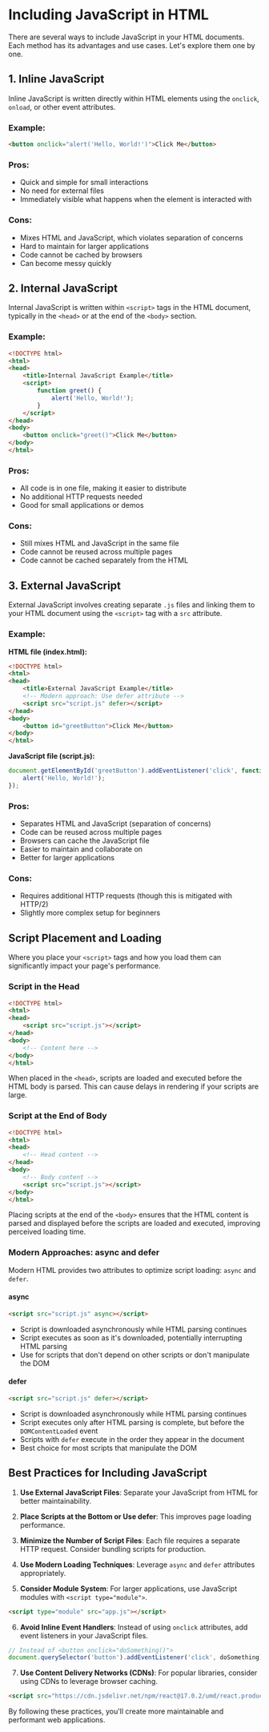 # Including JavaScript in HTML

There are several ways to include JavaScript in your HTML documents. Each method has its advantages and use cases. Let's explore them one by one.

## 1. Inline JavaScript

Inline JavaScript is written directly within HTML elements using the `onclick`, `onload`, or other event attributes.

### Example:

```html
<button onclick="alert('Hello, World!')">Click Me</button>
```

### Pros:
- Quick and simple for small interactions
- No need for external files
- Immediately visible what happens when the element is interacted with

### Cons:
- Mixes HTML and JavaScript, which violates separation of concerns
- Hard to maintain for larger applications
- Code cannot be cached by browsers
- Can become messy quickly

## 2. Internal JavaScript

Internal JavaScript is written within `<script>` tags in the HTML document, typically in the `<head>` or at the end of the `<body>` section.

### Example:

```html
<!DOCTYPE html>
<html>
<head>
    <title>Internal JavaScript Example</title>
    <script>
        function greet() {
            alert('Hello, World!');
        }
    </script>
</head>
<body>
    <button onclick="greet()">Click Me</button>
</body>
</html>
```

### Pros:
- All code is in one file, making it easier to distribute
- No additional HTTP requests needed
- Good for small applications or demos

### Cons:
- Still mixes HTML and JavaScript in the same file
- Code cannot be reused across multiple pages
- Code cannot be cached separately from the HTML

## 3. External JavaScript

External JavaScript involves creating separate `.js` files and linking them to your HTML document using the `<script>` tag with a `src` attribute.

### Example:

**HTML file (index.html):**
```html
<!DOCTYPE html>
<html>
<head>
    <title>External JavaScript Example</title>
    <!-- Modern approach: Use defer attribute -->
    <script src="script.js" defer></script>
</head>
<body>
    <button id="greetButton">Click Me</button>
</body>
</html>
```

**JavaScript file (script.js):**
```javascript
document.getElementById('greetButton').addEventListener('click', function() {
    alert('Hello, World!');
});
```

### Pros:
- Separates HTML and JavaScript (separation of concerns)
- Code can be reused across multiple pages
- Browsers can cache the JavaScript file
- Easier to maintain and collaborate on
- Better for larger applications

### Cons:
- Requires additional HTTP requests (though this is mitigated with HTTP/2)
- Slightly more complex setup for beginners

## Script Placement and Loading

Where you place your `<script>` tags and how you load them can significantly impact your page's performance.

### Script in the Head

```html
<!DOCTYPE html>
<html>
<head>
    <script src="script.js"></script>
</head>
<body>
    <!-- Content here -->
</body>
</html>
```

When placed in the `<head>`, scripts are loaded and executed before the HTML body is parsed. This can cause delays in rendering if your scripts are large.

### Script at the End of Body

```html
<!DOCTYPE html>
<html>
<head>
    <!-- Head content -->
</head>
<body>
    <!-- Body content -->
    <script src="script.js"></script>
</body>
</html>
```

Placing scripts at the end of the `<body>` ensures that the HTML content is parsed and displayed before the scripts are loaded and executed, improving perceived loading time.

### Modern Approaches: async and defer

Modern HTML provides two attributes to optimize script loading: `async` and `defer`.

#### async

```html
<script src="script.js" async></script>
```

- Script is downloaded asynchronously while HTML parsing continues
- Script executes as soon as it's downloaded, potentially interrupting HTML parsing
- Use for scripts that don't depend on other scripts or don't manipulate the DOM

#### defer

```html
<script src="script.js" defer></script>
```

- Script is downloaded asynchronously while HTML parsing continues
- Script executes only after HTML parsing is complete, but before the `DOMContentLoaded` event
- Scripts with `defer` execute in the order they appear in the document
- Best choice for most scripts that manipulate the DOM

## Best Practices for Including JavaScript

1. **Use External JavaScript Files**: Separate your JavaScript from HTML for better maintainability.

2. **Place Scripts at the Bottom or Use defer**: This improves page loading performance.

3. **Minimize the Number of Script Files**: Each file requires a separate HTTP request. Consider bundling scripts for production.

4. **Use Modern Loading Techniques**: Leverage `async` and `defer` attributes appropriately.

5. **Consider Module System**: For larger applications, use JavaScript modules with `<script type="module">`.

```html
<script type="module" src="app.js"></script>
```

6. **Avoid Inline Event Handlers**: Instead of using `onclick` attributes, add event listeners in your JavaScript files.

```javascript
// Instead of <button onclick="doSomething()">
document.querySelector('button').addEventListener('click', doSomething);
```

7. **Use Content Delivery Networks (CDNs)**: For popular libraries, consider using CDNs to leverage browser caching.

```html
<script src="https://cdn.jsdelivr.net/npm/react@17.0.2/umd/react.production.min.js" crossorigin></script>
```

By following these practices, you'll create more maintainable and performant web applications.
